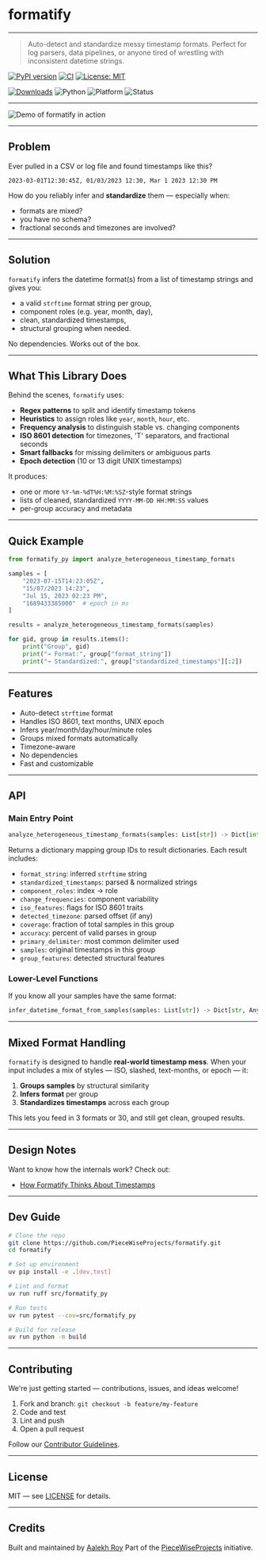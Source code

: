 # formatify

---

> Auto-detect and standardize messy timestamp formats.
> Perfect for log parsers, data pipelines, or anyone tired of wrestling with inconsistent datetime strings.

[![PyPI version](https://img.shields.io/pypi/v/formatify_py.svg)](https://pypi.org/project/formatify_py)
[![CI](https://github.com/PieceWiseProjects/formatify/actions/workflows/pr.yml/badge.svg)](https://github.com/PieceWiseProjects/formatify/actions)
[![License: MIT](https://img.shields.io/badge/License-MIT-blue.svg)](LICENSE)

[![Downloads](https://static.pepy.tech/badge/formatify_py)](https://pepy.tech/project/formatify_py)
![Python](https://img.shields.io/pypi/pyversions/formatify_py)
![Platform](https://img.shields.io/badge/platform-cross--platform-green)
![Status](https://img.shields.io/badge/status-stable-brightgreen)

---

![Demo of formatify in action](Animation.gif)

---

## Problem

Ever pulled in a CSV or log file and found timestamps like this?

```plaintext
2023-03-01T12:30:45Z, 01/03/2023 12:30, Mar 1 2023 12:30 PM
```

How do you reliably infer and **standardize** them — especially when:

* formats are mixed?
* you have no schema?
* fractional seconds and timezones are involved?

---

## Solution

`formatify` infers the datetime format(s) from a list of timestamp strings and gives you:

* a valid `strftime` format string per group,
* component roles (e.g. year, month, day),
* clean, standardized timestamps,
* structural grouping when needed.

No dependencies. Works out of the box.

---

## What This Library Does

Behind the scenes, `formatify` uses:

* **Regex patterns** to split and identify timestamp tokens
* **Heuristics** to assign roles like `year`, `month`, `hour`, etc.
* **Frequency analysis** to distinguish stable vs. changing components
* **ISO 8601 detection** for timezones, 'T' separators, and fractional seconds
* **Smart fallbacks** for missing delimiters or ambiguous parts
* **Epoch detection** (10 or 13 digit UNIX timestamps)

It produces:

* one or more `%Y-%m-%dT%H:%M:%SZ`-style format strings
* lists of cleaned, standardized `YYYY-MM-DD HH:MM:SS` values
* per-group accuracy and metadata

---

## Quick Example

```python
from formatify_py import analyze_heterogeneous_timestamp_formats

samples = [
    "2023-07-15T14:23:05Z",
    "15/07/2023 14:23",
    "Jul 15, 2023 02:23 PM",
    "1689433385000"  # epoch in ms
]

results = analyze_heterogeneous_timestamp_formats(samples)

for gid, group in results.items():
    print("Group", gid)
    print("→ Format:", group["format_string"])
    print("→ Standardized:", group["standardized_timestamps"][:2])
```

---

## Features

- Auto-detect `strftime` format
- Handles ISO 8601, text months, UNIX epoch
- Infers year/month/day/hour/minute roles
- Groups mixed formats automatically
- Timezone-aware
- No dependencies
- Fast and customizable

---

## API

### Main Entry Point

```python
analyze_heterogeneous_timestamp_formats(samples: List[str]) -> Dict[int, Dict[str, Any]]
```

Returns a dictionary mapping group IDs to result dictionaries. Each result includes:

* `format_string`: inferred `strftime` string
* `standardized_timestamps`: parsed & normalized strings
* `component_roles`: index → role
* `change_frequencies`: component variability
* `iso_features`: flags for ISO 8601 traits
* `detected_timezone`: parsed offset (if any)
* `coverage`: fraction of total samples in this group
* `accuracy`: percent of valid parses in group
* `primary_delimiter`: most common delimiter used
* `samples`: original timestamps in this group
* `group_features`: detected structural features

### Lower-Level Functions

If you know all your samples have the same format:

```python
infer_datetime_format_from_samples(samples: List[str]) -> Dict[str, Any]
```

---

## Mixed Format Handling

`formatify` is designed to handle **real-world timestamp mess**. When your input includes a mix of styles — ISO, slashed, text-months, or epoch — it:

1. **Groups samples** by structural similarity
2. **Infers format** per group
3. **Standardizes timestamps** across each group

This lets you feed in 3 formats or 30, and still get clean, grouped results.

---

## Design Notes

Want to know how the internals work? Check out:

* [How Formatify Thinks About Timestamps](docs/design.md)

---

## Dev Guide

```bash
# Clone the repo
git clone https://github.com/PieceWiseProjects/formatify.git
cd formatify

# Set up environment
uv pip install -e .[dev,test]

# Lint and format
uv run ruff src/formatify_py

# Run tests
uv run pytest --cov=src/formatify_py

# Build for release
uv run python -m build
```

---

## Contributing

We're just getting started — contributions, issues, and ideas welcome!

1. Fork and branch: `git checkout -b feature/my-feature`
2. Code and test
3. Lint and push
4. Open a pull request

Follow our [Contributor Guidelines](https://www.contributor-covenant.org).

---

## License

MIT — see [LICENSE](LICENSE) for details.

---

## Credits

Built and maintained by [Aalekh Roy](https://github.com/RoyAalekh)
Part of the [PieceWiseProjects](https://github.com/PieceWiseProjects) initiative.
